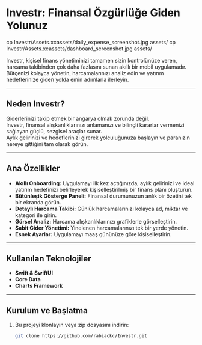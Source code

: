 # Investr: Finansal Özgürlüğe Giden Yolunuz

cp Investr/Assets.xcassets/daily_expense_screenshot.jpg assets/
cp Investr/Assets.xcassets/dashboard_screenshot.jpg assets/


Investr, kişisel finans yönetiminizi tamamen sizin kontrolünüze veren, harcama takibinden çok daha fazlasını sunan akıllı bir mobil uygulamadır.  
Bütçenizi kolayca yönetin, harcamalarınızı analiz edin ve yatırım hedeflerinize giden yolda emin adımlarla ilerleyin.

---

## Neden Investr?

Giderlerinizi takip etmek bir angarya olmak zorunda değil.  
Investr, finansal alışkanlıklarınızı anlamanızı ve bilinçli kararlar vermenizi sağlayan güçlü, sezgisel araçlar sunar.  
Aylık gelirinizi ve hedeflerinizi girerek yolculuğunuza başlayın ve paranızın nereye gittiğini tam olarak görün.

---

## Ana Özellikler

- **Akıllı Onboarding:** Uygulamayı ilk kez açtığınızda, aylık gelirinizi ve ideal yatırım hedefinizi belirleyerek kişiselleştirilmiş bir finans planı oluşturun.  
- **Bütünleşik Gösterge Paneli:** Finansal durumunuzun anlık bir özetini tek bir ekranda görün.  
- **Detaylı Harcama Takibi:** Günlük harcamalarınızı kolayca ad, miktar ve kategori ile girin.  
- **Görsel Analiz:** Harcama alışkanlıklarınızı grafiklerle görselleştirin.  
- **Sabit Gider Yönetimi:** Yinelenen harcamalarınızı tek bir yerde yönetin.  
- **Esnek Ayarlar:** Uygulamayı maaş gününüze göre kişiselleştirin.  

---

## Kullanılan Teknolojiler

- **Swift & SwiftUI**  
- **Core Data**  
- **Charts Framework**  

---

## Kurulum ve Başlatma

1. Bu projeyi klonlayın veya zip dosyasını indirin:  
   ```bash
   git clone https://github.com/rabiackc/Investr.git

